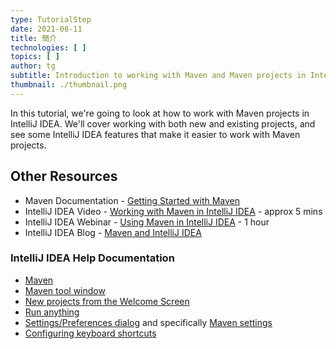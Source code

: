 ```yaml
---
type: TutorialStep
date: 2021-08-11
title: 簡介
technologies: [ ]
topics: [ ]
author: tg
subtitle: Introduction to working with Maven and Maven projects in IntelliJ IDEA
thumbnail: ./thumbnail.png
---
```


In this tutorial, we're going to look at how to work with Maven projects in IntelliJ IDEA. We'll cover working with both new and existing projects, and see some IntelliJ IDEA features that make it easier to work with Maven projects.

## Other Resources
- Maven Documentation - [Getting Started with Maven](https://maven.apache.org/guides/getting-started/maven-in-five-minutes.html)
- IntelliJ IDEA Video - [Working with Maven in IntelliJ IDEA](https://youtu.be/pt3uB0sd5kY) - approx 5 mins
- IntelliJ IDEA Webinar - [Using Maven in IntelliJ IDEA](https://youtu.be/D1sRK8JLCQ4) - 1 hour
- IntelliJ IDEA Blog - [Maven and IntelliJ IDEA](https://blog.jetbrains.com/idea/2021/07/using-maven-in-intellij-idea/)

### IntelliJ IDEA Help Documentation
 - [Maven](https://www.jetbrains.com/help/idea/maven-support.html)
 - [Maven tool window](https://www.jetbrains.com/help/idea/maven-projects-tool-window.html)
 - [New projects from the Welcome Screen](https://www.jetbrains.com/help/idea/new-project-wizard.html)
 - [Run anything](https://www.jetbrains.com/help/idea/running-anything.html)
 - [Settings/Preferences dialog](https://www.jetbrains.com/help/idea/settings-preferences-dialog.html) and specifically [Maven settings](https://www.jetbrains.com/help/idea/maven.html)
 - [Configuring keyboard shortcuts](https://www.jetbrains.com/help/idea/configuring-keyboard-and-mouse-shortcuts.html#add-keyboard-shortcut)
